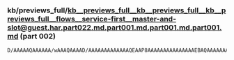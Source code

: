 ### kb/previews_full/kb__previews_full__kb__previews_full__kb__previews_full__flows__service-first__master-and-slot@guest.har.part022.md.part001.md.part001.md.part001.md (part 002)

```md
D/AAAAAQAAAAAA/wAAAQAAAAD/AAAAAAAAAAAAAQEAAP8AAAAAAAAAAAAAAAEBAQAAAAAAAQABAAABAAABAAAAAAAAAAAAAAAAAAAAAQEAAAAAAAAAAAAAAAAAABIIBwBYKCEAndPbAPj9/AAAAAAAAAEAAAAA
```

```
